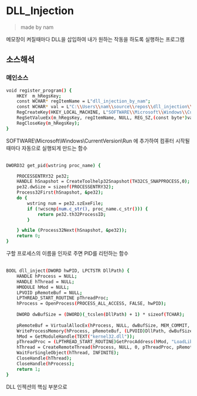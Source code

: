 # DLL_Injection
> made by nam


메모장이 켜질때마다 DLL을 삽입하여 내가 원하는 작동을 하도록 실행하는 프로그램    
    

## 소스해석

### 메인소스

```sh
void register_program() {
	HKEY  m_hRegsKey;
	const WCHAR* regItemName = L"dll_injection_by_nam";
	const WCHAR* val = L"C:\\Users\\nam\\source\\repos\\dll_injection\\x64\\Debug\\dll_injection.exe";
	RegCreateKey(HKEY_LOCAL_MACHINE, L"SOFTWARE\\Microsoft\\Windows\\CurrentVersion\\Run", &m_hRegsKey);
	RegSetValueEx(m_hRegsKey, regItemName, NULL, REG_SZ,(const byte*)val, 134);//lstrlen(val)*2
	RegCloseKey(m_hRegsKey);
}
```
SOFTWARE\\Microsoft\\Windows\\CurrentVersion\\Run 에 추가하여 컴퓨터 시작될때마다 자동으로 실행되게 만드는 함수 </br></br>


```sh
DWORD32 get_pid(wstring proc_name) {

	PROCESSENTRY32 pe32;
	HANDLE hSnapshot = CreateToolhelp32Snapshot(TH32CS_SNAPPROCESS,0);
	pe32.dwSize = sizeof(PROCESSENTRY32);
	Process32First(hSnapshot, &pe32);
	do {
		wstring num = pe32.szExeFile;
		if (!wcscmp(num.c_str(), proc_name.c_str())) {
			return pe32.th32ProcessID;
		}

	} while (Process32Next(hSnapshot, &pe32));
	return 0;
}
```
구할 프로세스의 이름을 인자로 주면 PID를 리턴하는 함수 </br></br>

```sh
BOOL dll_inject(DWORD hwPID, LPCTSTR DllPath) {
	HANDLE hProcess = NULL;
	HANDLE hThread = NULL; 
	HMODULE hMod = NULL; 
	LPVOID pRemoteBuf = NULL; 
	LPTHREAD_START_ROUTINE pThreadProc; 
	hProcess = OpenProcess(PROCESS_ALL_ACCESS, FALSE, hwPID);
	
	DWORD dwBufSize = (DWORD)(_tcslen(DllPath) + 1) * sizeof(TCHAR);
	
	pRemoteBuf = VirtualAllocEx(hProcess, NULL, dwBufSize, MEM_COMMIT, PAGE_READWRITE);
	WriteProcessMemory(hProcess, pRemoteBuf, (LPVOID)DllPath, dwBufSize, NULL); 
	hMod = GetModuleHandle(TEXT("kernel32.dll"));
	pThreadProc = (LPTHREAD_START_ROUTINE)GetProcAddress(hMod, "LoadLibraryW");
	hThread = CreateRemoteThread(hProcess, NULL, 0, pThreadProc, pRemoteBuf, 0, NULL);
	WaitForSingleObject(hThread, INFINITE); 
	CloseHandle(hThread); 
	CloseHandle(hProcess); 
	return 1; 
}
```
DLL 인젝션의 핵심 부분으로 </br></br>
